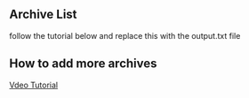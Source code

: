 ## Archive List

follow the tutorial below and replace this with the output.txt file




## How to add more archives

[Vdeo Tutorial](tutorial.mp4)
